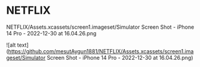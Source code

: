 # NETFLIX

NETFLIX/Assets.xcassets/screen1.imageset/Simulator Screen Shot - iPhone 14 Pro - 2022-12-30 at 16.04.26.png

![alt text](https://github.com/mesutAygun1881/NETFLIX/Assets.xcassets/screen1.imageset/Simulator Screen Shot - iPhone 14 Pro - 2022-12-30 at 16.04.26.png)
